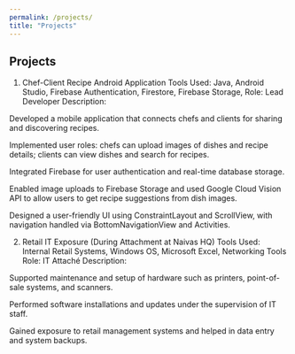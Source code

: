 ```yaml
---
permalink: /projects/
title: "Projects"
---
```

## Projects
1. Chef-Client Recipe Android Application
Tools Used: Java, Android Studio, Firebase Authentication, Firestore, Firebase Storage,
Role: Lead Developer
Description:

Developed a mobile application that connects chefs and clients for sharing and discovering recipes.

Implemented user roles: chefs can upload images of dishes and recipe details; clients can view dishes and search for recipes.

Integrated Firebase for user authentication and real-time database storage.

Enabled image uploads to Firebase Storage and used Google Cloud Vision API to allow users to get recipe suggestions from dish images.

Designed a user-friendly UI using ConstraintLayout and ScrollView, with navigation handled via BottomNavigationView and Activities.

2. Retail IT Exposure (During Attachment at Naivas HQ)
Tools Used: Internal Retail Systems, Windows OS, Microsoft Excel, Networking Tools
Role: IT Attaché
Description:

Supported maintenance and setup of hardware such as printers, point-of-sale systems, and scanners.

Performed software installations and updates under the supervision of IT staff.

Gained exposure to retail management systems and helped in data entry and system backups.


